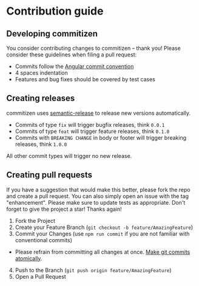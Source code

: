 # Contribution guide

## Developing commitizen

You consider contributing changes to commitizen – thank you!
Please consider these guidelines when filing a pull request:

-   Commits follow the [Angular commit convention](https://github.com/angular/angular.js/blob/master/DEVELOPERS.md#-git-commit-guidelines)
-   4 spaces indentation
-   Features and bug fixes should be covered by test cases

## Creating releases

commitizen uses [semantic-release](https://github.com/semantic-release/semantic-release)
to release new versions automatically.

-   Commits of type `fix` will trigger bugfix releases, think `0.0.1`
-   Commits of type `feat` will trigger feature releases, think `0.1.0`
-   Commits with `BREAKING CHANGE` in body or footer will trigger breaking releases, think `1.0.0`

All other commit types will trigger no new release.

## Creating pull requests

If you have a suggestion that would make this better, please fork the repo and create a pull request. You can also simply open an issue with the tag "enhancement".
Please make sure to update tests as appropriate.
Don't forget to give the project a star! Thanks again!

1. Fork the Project
2. Create your Feature Branch (`git checkout -b feature/AmazingFeature`)
3. Commit your Changes (use `npm run commit` if you are not familiar with conventional commits)

-   Please refrain from committing all changes at once. [Make git commits atomically](https://www.aleksandrhovhannisyan.com/blog/atomic-git-commits/).

4. Push to the Branch (`git push origin feature/AmazingFeature`)
5. Open a Pull Request
